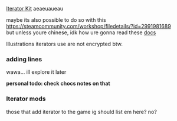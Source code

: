 [Iterator Kit](https://steamcommunity.com/sharedfiles/filedetails/?id=3072891344) aeaeuaueau

maybe its also possible to do so with this  
https://steamcommunity.com/workshop/filedetails/?id=2991981689  
but unless youre chinese, idk how ure gonna read these [docs](https://github.com/HarvieSorroway/EmgTx/wiki)

Illustrations iterators use are not encrypted btw. 
### adding lines
wawa... ill explore it later 

**personal todo: check chocs notes on that**
### Iterator mods
those that add iterator to the game ig
should list em here? no?